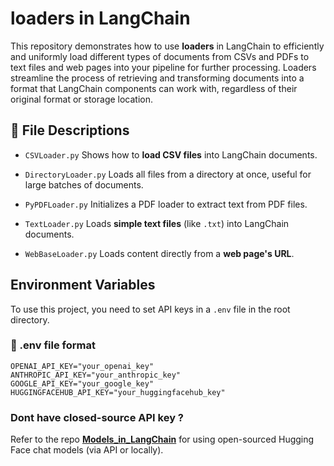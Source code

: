 # loaders in LangChain

This repository demonstrates how to use **loaders** in LangChain to efficiently and uniformly load different types of documents from CSVs and PDFs to text files and web pages into your pipeline for further processing.
Loaders streamline the process of retrieving and transforming documents into a format that LangChain components can work with, regardless of their original format or storage location.

## 📄 File Descriptions

- `CSVLoader.py`  Shows how to **load CSV files** into LangChain documents.

- `DirectoryLoader.py`  Loads all files from a directory at once, useful for large batches of documents.

- `PyPDFLoader.py`  Initializes a PDF loader to extract text from PDF files.

- `TextLoader.py`  Loads **simple text files** (like `.txt`) into LangChain documents.

- `WebBaseLoader.py`  Loads content directly from a **web page's URL**.

## Environment Variables
To use this project, you need to set API keys in a `.env` file in the root directory.

### 📄 .env file format

```env
OPENAI_API_KEY="your_openai_key"
ANTHROPIC_API_KEY="your_anthropic_key"
GOOGLE_API_KEY="your_google_key"
HUGGINGFACEHUB_API_KEY="your_huggingfacehub_key"
```

### Dont have closed-source API key ? 
Refer to the repo [**Models_in_LangChain**](https://github.com/naveenreddy0911/Models_in_LangChain) for using open-sourced Hugging Face chat models (via API or locally).
